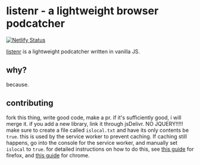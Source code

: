 # listenr - a lightweight browser podcatcher
[![Netlify Status](https://api.netlify.com/api/v1/badges/875cdf74-2199-43f4-9807-261832d3f57e/deploy-status)](https://app.netlify.com/sites/listenr/deploys)

[listenr](https://listenr.gq/) is a lightweight podcatcher written in vanilla JS.

## why?
because.

## contributing
fork this thing, write good code, make a pr.
if it's sufficiently good, i will merge it.
if you add a new library, link it through jsDelivr.
NO JQUERY!!!!!
make sure to create a file called `islocal.txt` and have its only contents be `true`. this is used by the service worker to prevent caching. If caching still happens, go into the console for the service worker, and manually set `islocal` to `true`.
for detailed instructions on how to do this, see [this guide](https://developer.mozilla.org/en-US/docs/Tools/about:debugging) for firefox, and [this guide](https://developer.chrome.com/docs/devtools/progressive-web-apps/#service-workers) for chrome.
